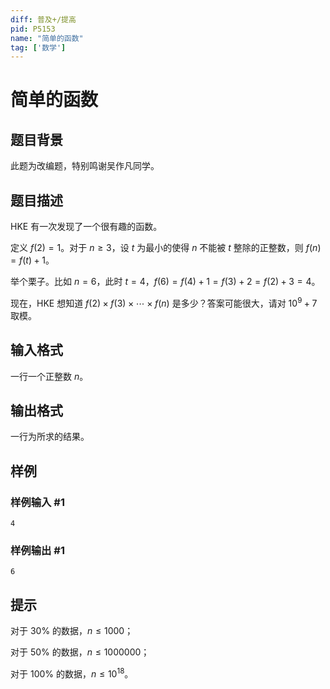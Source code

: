 ```yaml
---
diff: 普及+/提高
pid: P5153
name: "简单的函数"
tag: ['数学']
---
```

# 简单的函数
## 题目背景

此题为改编题，特别鸣谢吴作凡同学。

## 题目描述

HKE 有一次发现了一个很有趣的函数。

定义 $f(2)=1$。对于 $n\geq3$，设 $t$ 为最小的使得 $n$ 不能被 $t$ 整除的正整数，则 $f(n)=f(t)+1$。

举个栗子。比如 $n=6$，此时 $t=4$，$f(6)=f(4)+1=f(3)+2=f(2)+3=4$。

现在，HKE 想知道 $f(2)\times f(3)\times\cdots\times f(n)$ 是多少？答案可能很大，请对 $10^9+7$ 取模。

## 输入格式

一行一个正整数 $n$。

## 输出格式

一行为所求的结果。

## 样例

### 样例输入 #1
```
4
```
### 样例输出 #1
```
6
```
## 提示

对于 $30\%$ 的数据，$n\leq1000$；

对于 $50\%$ 的数据，$n\leq1000000$；

对于 $100\%$ 的数据，$n\leq10^{18}$。

